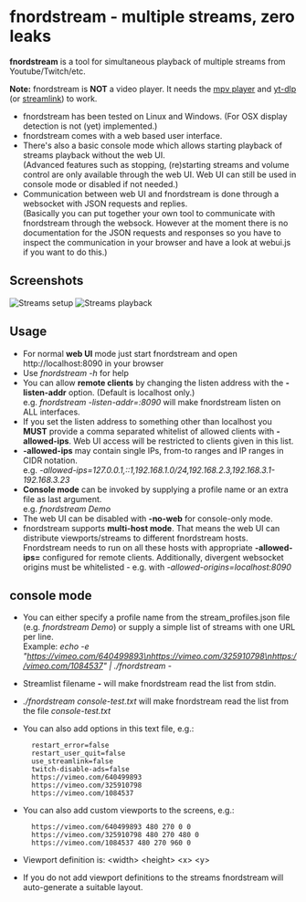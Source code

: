 # fnordstream - multiple streams, zero leaks

**fnordstream** is a tool for simultaneous playback of multiple streams from Youtube/Twitch/etc.

**Note:** fnordstream is **NOT** a video player. It needs the [mpv player](https://mpv.io/) and [yt-dlp](https://github.com/yt-dlp/yt-dlp) (or [streamlink](https://streamlink.github.io/)) to work.

* fnordstream has been tested on Linux and Windows. (For OSX display detection is not (yet) implemented.)
* fnordstream comes with a web based user interface.
* There's also a basic console mode which allows starting playback of streams playback without the web UI.<br>(Advanced features such as stopping, (re)starting streams and volume control are only available through the web UI. Web UI can still be used in console mode or disabled if not needed.)
* Communication between web UI and fnordstream is done through a websocket with JSON requests and replies.<br>(Basically you can put together your own tool to communicate with fnordstream through the websock. However at the moment there is no documentation for the JSON requests and responses so you have to inspect the communication in your browser and have a look at webui.js if you want to do this.)

## Screenshots
![Streams setup](https://user-images.githubusercontent.com/198567/215343043-ff044190-a479-40fe-94d5-bd92153e75dc.png)
![Streams playback](https://user-images.githubusercontent.com/198567/215343045-5aa71bbc-ccca-4573-aafe-654017a7c7eb.jpg)

## Usage
* For normal **web UI** mode just start fnordstream and open http://localhost:8090 in your browser
* Use *fnordstream -h* for help
* You can allow **remote clients** by changing the listen address with the **-listen-addr** option. (Default is localhost only.)<br>e.g. *fnordstream -listen-addr=:8090* will make fnordstream listen on ALL interfaces.
* If you set the listen address to something other than localhost you **MUST** provide a comma separated whitelist of allowed clients with **-allowed-ips**. Web UI access will be restricted to clients given in this list.
* **-allowed-ips** may contain single IPs, from-to ranges and IP ranges in CIDR notation.<br>
e.g. *-allowed-ips=127.0.0.1,::1,192.168.1.0/24,192.168.2.3,192.168.3.1-192.168.3.23*
* **Console mode** can be invoked by supplying a profile name or an extra file as last argument.<br>
e.g. *fnordstream Demo*
* The web UI can be disabled with **-no-web** for console-only mode.
* fnordstream supports **multi-host mode**. That means the web UI can distribute viewports/streams to different fnordstream hosts.<br>Fnordstream needs to run on all these hosts with appropriate **-allowed-ips=** configured for remote clients. Additionally, divergent websocket origins must be whitelisted - e.g. with *-allowed-origins=localhost:8090*

## console mode
* You can either specify a profile name from the stream_profiles.json file (e.g. *fnordstream Demo*) or supply a simple list of streams with one URL per line.<br>Example: *echo -e "https://vimeo.com/640499893\nhttps://vimeo.com/325910798\nhttps://vimeo.com/1084537" | ./fnordstream -*
* Streamlist filename **-** will make fnordstream read the list from stdin.
* *./fnordstream console-test.txt* will make fnordstream read the list from the file *console-test.txt*
* You can also add options in this text file, e.g.:

        restart_error=false
        restart_user_quit=false
        use_streamlink=false
        twitch-disable-ads=false
        https://vimeo.com/640499893
        https://vimeo.com/325910798
        https://vimeo.com/1084537

* You can also add custom viewports to the screens, e.g.:

        https://vimeo.com/640499893 480 270 0 0
        https://vimeo.com/325910798 480 270 480 0
        https://vimeo.com/1084537 480 270 960 0

* Viewport definition is: &lt;width&gt; &lt;height&gt; &lt;x&gt; &lt;y&gt;
* If you do not add viewport definitions to the streams fnordstream will auto-generate a suitable layout.
